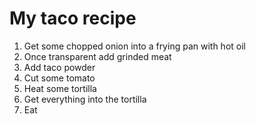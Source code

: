 My taco recipe
==============
1. Get some chopped onion into a frying pan with hot oil
2. Once transparent add grinded meat
3. Add taco powder
4. Cut some tomato
5. Heat some tortilla
6. Get everything into the tortilla
7. Eat
